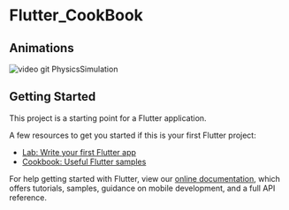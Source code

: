 # Flutter_CookBook 

##                                                        Animations

![video git PhysicsSimulation](https://user-images.githubusercontent.com/26884820/78318519-55ba1480-753b-11ea-8760-bacee482d8a5.gif)





## Getting Started

This project is a starting point for a Flutter application.

A few resources to get you started if this is your first Flutter project:

- [Lab: Write your first Flutter app](https://flutter.dev/docs/get-started/codelab)
- [Cookbook: Useful Flutter samples](https://flutter.dev/docs/cookbook)

For help getting started with Flutter, view our
[online documentation](https://flutter.dev/docs), which offers tutorials,
samples, guidance on mobile development, and a full API reference.
